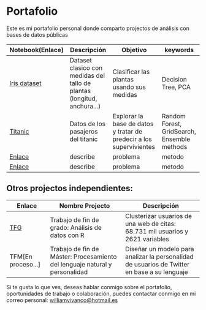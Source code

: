 # Portafolio
Este es mi portafolio personal donde comparto projectos de análisis con bases de datos públicas 


| Notebook(Enlace) | Descripción | Objetivo| keywords |
|-------|--------|---------|---------|
|[ Iris dataset ](https://nbviewer.jupyter.org/github/Aibloy/Portafolio/blob/master/Iris.ipynb)| Dataset clasico con medidas del tallo de plantas (longitud, anchura...)| Clasificar las plantas usando sus medidas  | Decision Tree, PCA|
|[Titanic](https://nbviewer.jupyter.org/github/Aibloy/Portafolio/blob/master/Titanic.ipynb)| Datos de los pasajeros del titanic | Explorar la base de datos y tratar de predecir a los supervivientes | Random Forest, GridSearch, Ensemble methods |
|[Enlace](link)| describe | problema | metodo |
|[Enlace](link)| describe | problema | metodo |

## Otros projectos independientes: 

| Enlace | Nombre Projecto | Descripción|
|---------|-----------------|---------|
|[TFG](https://github.com/Aibloy/Portafolio/blob/master/TFG%20-%20An%C3%A1lisis%20de%20datos%20con%20R.pdf)| Trabajo de fin de grado: Análisis de datos con R | Clusterizar usuarios de una web de citas: 68.731 mil usuarios y 2621 variables |
|TFM[En proceso...]| Trabajo de fin de Máster: Procesamiento del lenguaje natural y personalidad | Diseñar un modelo para analizar la personalidad de usuarios de Twitter en base a su lenguaje | 





Si te gusta lo que ves, deseas hablar conmigo sobre el portafolio, oportunidades de trabajo o colaboración, puedes contactar conmigo en mi correo personal: williamvivanco@hotmail.es 
